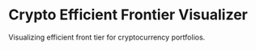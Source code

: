 # Crypto Efficient Frontier Visualizer 
 Visualizing efficient front tier for cryptocurrency portfolios.
